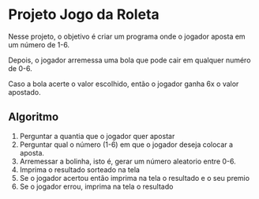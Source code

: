 # Projeto Jogo da Roleta

Nesse projeto, o objetivo é criar um programa onde o jogador aposta em um número de 1-6. 

Depois, o jogador arremessa uma bola que pode cair em qualquer numéro de 0-6. 

Caso a bola acerte o valor escolhido, então o jogador ganha 6x o valor apostado.

## Algoritmo

1. Perguntar a quantia que o jogador quer apostar
2. Perguntar qual o número (1-6) em que o jogador deseja colocar a aposta.
3. Arremessar a bolinha, isto é, gerar um número aleatorio entre 0-6.
4. Imprima o resultado sorteado na tela
5. Se o jogador acertou então imprima na tela o resultado e o seu premio
6. Se o jogador errou, imprima na tela o resultado
